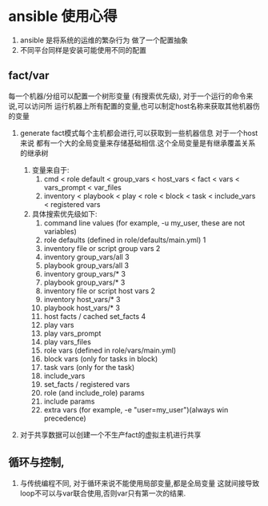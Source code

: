 # ansible 使用心得

1. ansible 是将系统的运维的繁杂行为 做了一个配置抽象
2. 不同平台同样是安装可能使用不同的配置

## fact/var 
每一个机器/分组可以配置一个树形变量 (有搜索优先级), 对于一个运行的命令来说,可以访问所
运行机器上所有配置的变量,也可以制定host名称来获取其他机器伤的变量

1. generate fact模式每个主机都会进行,可以获取到一些机器信息
    对于一个host来说 都有一个大的全局变量来存储基础相信.这个全局变量是有继承覆盖关系的继承树
   1. 变量来自于:
      1. cmd < role default < group_vars < host_vars < fact < vars < vars_prompt < var_files
      2. inventory < playbook < play < role < block < task < include_vars < registered vars
   2. 具体搜索优先级如下:
      1. command line values (for example, -u my_user, these are not variables)
      2. role defaults (defined in role/defaults/main.yml) 1
      3. inventory file or script group vars 2
      4. inventory group_vars/all 3
      5. playbook group_vars/all 3
      6. inventory group_vars/* 3
      7. playbook group_vars/* 3
      8. inventory file or script host vars 2
      9. inventory host_vars/* 3
      10. playbook host_vars/* 3
      11. host facts / cached set_facts 4
      12. play vars
      13. play vars_prompt
      14. play vars_files
      15. role vars (defined in role/vars/main.yml)
      16. block vars (only for tasks in block)
      17. task vars (only for the task)
      18. include_vars
      19. set_facts / registered vars
      20. role (and include_role) params
      21. include params
      22. extra vars (for example, -e "user=my_user")(always win precedence)

2. 对于共享数据可以创建一个不生产fact的虚拟主机进行共享


## 循环与控制,
1. 与传统编程不同, 对于循环来说不能使用局部变量,都是全局变量
    这就间接导致loop不可以与var联合使用,否则var只有第一次的结果.


